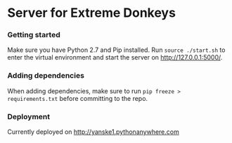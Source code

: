 # Server for Extreme Donkeys

### Getting started

Make sure you have Python 2.7 and Pip installed. Run `source ./start.sh` to enter the virtual environment and start the server on http://127.0.0.1:5000/.

### Adding dependencies

When adding dependencies, make sure to run `pip freeze > requirements.txt` before committing to the repo.

### Deployment

Currently deployed on http://yanske1.pythonanywhere.com
